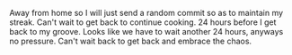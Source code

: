 Away from home so I will just send a random commit so as to maintain my streak.
Can't wait to get back to continue cooking.
24 hours before I get back to my groove.
Looks like we have to wait another 24 hours, anyways no pressure.
Can't wait back to get back and embrace the chaos.
